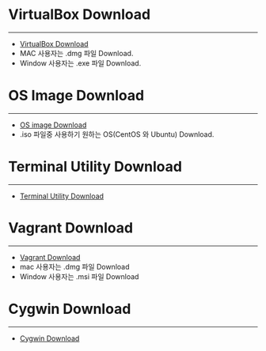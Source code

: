 # VirtualBox Download

---

* [VirtualBox Download](https://goo.gl/BSmX4H)
* MAC 사용자는 .dmg 파일 Download.
* Window 사용자는 .exe 파일 Download.

# OS Image Download

---

* [OS image Download](https://goo.gl/BSmX4H)
* .iso 파일중 사용하기 원하는 OS(CentOS 와 Ubuntu) Download.

# Terminal Utility Download

---

* [Terminal Utility Download](https://goo.gl/BSmX4H)

# Vagrant Download

---

* [Vagrant Download](https://goo.gl/BSmX4H)
* mac 사용자는 .dmg 파일 Download
* Window 사용자는 .msi 파일 Download

# Cygwin Download

---

* [Cygwin Download](https://goo.gl/BSmX4H)
